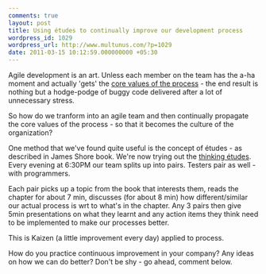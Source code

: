```yaml
---
comments: true
layout: post
title: Using études to continually improve our development process
wordpress_id: 1029
wordpress_url: http://www.multunus.com/?p=1029
date: 2011-03-15 10:12:59.000000000 +05:30
---
```

Agile development is an art. Unless each member on the team has the a-ha moment and actually 'gets' the <a href="http://agilemanifesto.org/">core values of the process</a> - the end result is nothing but a hodge-podge of buggy code delivered after a lot of unnecessary stress.

So how do we tranform into an agile team and then continually propagate the core values of the process - so that it becomes the culture of the organization?

One method that we've found quite useful is the concept of études - as described in James Shore book. We're now trying out the <a href="http://jamesshore.com/Agile-Book/thinking_intro.html">thinking études</a>. Every evening at 6:30PM our team splits up into pairs. Testers pair as well - with programmers.

Each pair picks up a topic from the book that interests them, reads the chapter for about 7 min, discusses (for about 8 min) how different/similar our actual process is wrt to what's in the chapter. Any 3 pairs then give 5min presentations on what they learnt and any action items they think need to be implemented to make our processes better.

This is Kaizen (a little improvement every day) applied to process.

How do you practice continuous improvement in your company? Any ideas on how we can do better? Don't be shy - go ahead, comment below.
